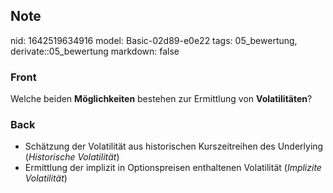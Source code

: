 ## Note
nid: 1642519634916
model: Basic-02d89-e0e22
tags: 05_bewertung, derivate::05_bewertung
markdown: false

### Front
Welche beiden <b>Möglichkeiten</b> bestehen zur Ermittlung von
<b>Volatilitäten</b>?

### Back
<ul>
  <li>Schätzung der Volatilität aus historischen Kurszeitreihen des
  Underlying (<i>Historische Volatilität</i>)
  <li>Ermittlung der implizit in Optionspreisen enthaltenen
  Volatilität (<i>Implizite Volatilität</i>)
</ul>
